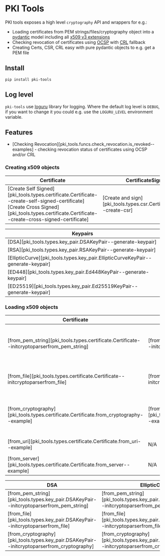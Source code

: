 # PKI Tools

PKI tools exposes a high level `cryptography` API and wrappers for e.g.:

* Loading certificates from PEM strings/files/cryptography object into
  a [pydantic][pydantic-docs] model including all
  [x509 v3 extensions][ext-draft]
* Checking revocation of certificates using [OCSP][ocsp-draft] with
  [CRL][crl-draft] fallback
* Creating Certs, CSR, CRL easy with pure pydantic objects to e.g. get a
  PEM file

## Install

`pip install pki-tools`

## Log level

`pki-tools` use [loguru] library for logging. Where the default log level
is `DEBUG`, if you want to change it you could e.g. use the `LOGURU_LEVEL`
environment variable.

## Features

* [Checking Revocation][pki_tools.funcs.check_revocation.is_revoked--examples] - checking
  revocation status of certificates using OCSP and/or CRL

### Creating x509 objects

| **Certificate**                                                                                                                                                                                   | **CertificateSigningRequest**                                                | **Chain**                                               | **OCSP**                                                                                                                                               |
|---------------------------------------------------------------------------------------------------------------------------------------------------------------------------------------------------|------------------------------------------------------------------------------|---------------------------------------------------------|--------------------------------------------------------------------------------------------------------------------------------------------------------|
| [Create Self Signed][pki_tools.types.certificate.Certificate--create-self-signed-certificate]</br>[Create Cross Signed][pki_tools.types.certificate.Certificate--create-cross-signed-certificate] | [Create and sign][pki_tools.types.csr.CertificateSigningRequest--create-csr] | [Create from certificates][pki_tools.types.chain.Chain] | [Create request][pki_tools.types.ocsp.OCSPRequest--create-ocsp-request]</br>[Create response][pki_tools.types.ocsp.OCSPResponse--create-ocsp-response] |

| **Keypairs**                                                                     |
|----------------------------------------------------------------------------------|
| [DSA][pki_tools.types.key_pair.DSAKeyPair--generate-keypair]                     |
| [RSA][pki_tools.types.key_pair.RSAKeyPair--generate-keypair]                     |
| [EllipticCurve][pki_tools.types.key_pair.EllipticCurveKeyPair--generate-keypair] |
| [ED448][pki_tools.types.key_pair.Ed448KeyPair--generate-keypair]                 |
| [ED25519][pki_tools.types.key_pair.Ed25519KeyPair--generate-keypair]             |

### Loading x509 objects

| **Certificate**                                                                             | **CertificateSigningRequest**                                                                     | **Chain**                                                                       | OCSP                                                                                                                                                                                            |
|---------------------------------------------------------------------------------------------|---------------------------------------------------------------------------------------------------|---------------------------------------------------------------------------------|-------------------------------------------------------------------------------------------------------------------------------------------------------------------------------------------------|
| [from_pem_string][pki_tools.types.certificate.Certificate--initcryptoparserfrom_pem_string] | [from_pem_string][pki_tools.types.csr.CertificateSigningRequest--initcryptoparserfrom_pem_string] | [from_pem_string][pki_tools.types.chain.Chain--initcryptoparserfrom_pem_string] | [Request.from_pem_string][pki_tools.types.ocsp.OCSPRequest--initcryptoparserfrom_pem_string]</br>[Response.from_pem_string][pki_tools.types.ocsp.OCSPResponse--initcryptoparserfrom_pem_string] | 
| [from_file][pki_tools.types.certificate.Certificate--initcryptoparserfrom_file]             | [from_file][pki_tools.types.csr.CertificateSigningRequest--initcryptoparserfrom_file]             | [from_file][pki_tools.types.chain.Chain--initcryptoparserfrom_file]             | [Request.from_file][pki_tools.types.ocsp.OCSPRequest--initcryptoparserfrom_file]</br>[Response.from_file][pki_tools.types.ocsp.OCSPResponse--initcryptoparserfrom_file]                         | 
| [from_cryptography][pki_tools.types.certificate.Certificate.from_cryptography--example]     | [from_cryptography][pki_tools.types.csr.CertificateSigningRequest.from_cryptography--example]     | [from_cryptography][pki_tools.types.chain.Chain--certificatesfrom_cryptography] | [Request.from_cryptography][pki_tools.types.ocsp.OCSPRequest.from_cryptography--example]</br>[Response.from_cryptography][pki_tools.types.ocsp.OCSPResponse.from_cryptography--example]         |                                                                                                                                                                                                
| [from_uri][pki_tools.types.certificate.Certificate.from_uri--example]                       | N/A                                                                                               | [from_uri][pki_tools.types.chain.Chain--certificatesfrom_uri]                   |                                                                                                                                                                                                 |
| [from_server][pki_tools.types.certificate.Certificate.from_server--example]                 | N/A                                                                                               | N/A                                                                             |                                                                                                                                                                                                 |

| **DSA**                                                                                     | **EllipticCurve**                                                                                     | **ED448**                                                                                     | **ED25519**                                                                                     | **RSA**                                                                                     |
|---------------------------------------------------------------------------------------------|-------------------------------------------------------------------------------------------------------|-----------------------------------------------------------------------------------------------|-------------------------------------------------------------------------------------------------|---------------------------------------------------------------------------------------------|
| [from_pem_string][pki_tools.types.key_pair.DSAKeyPair--initcryptoparserfrom_pem_string]     | [from_pem_string][pki_tools.types.key_pair.EllipticCurveKeyPair--initcryptoparserfrom_pem_string]     | [from_pem_string][pki_tools.types.key_pair.Ed448KeyPair--initcryptoparserfrom_pem_string]     | [from_pem_string][pki_tools.types.key_pair.Ed25519KeyPair--initcryptoparserfrom_pem_string]     | [from_pem_string][pki_tools.types.key_pair.RSAKeyPair--initcryptoparserfrom_pem_string]     |
| [from_file][pki_tools.types.key_pair.DSAKeyPair--initcryptoparserfrom_file]                 | [from_file][pki_tools.types.key_pair.EllipticCurveKeyPair--initcryptoparserfrom_file]                 | [from_file][pki_tools.types.key_pair.Ed448KeyPair--initcryptoparserfrom_file]                 | [from_file][pki_tools.types.key_pair.Ed25519KeyPair--initcryptoparserfrom_file]                 | [from_file][pki_tools.types.key_pair.RSAKeyPair--initcryptoparserfrom_file]                 |
| [from_cryptography][pki_tools.types.key_pair.DSAKeyPair--initcryptoparserfrom_cryptography] | [from_cryptography][pki_tools.types.key_pair.EllipticCurveKeyPair--initcryptoparserfrom_cryptography] | [from_cryptography][pki_tools.types.key_pair.Ed448KeyPair--initcryptoparserfrom_cryptography] | [from_cryptography][pki_tools.types.key_pair.Ed25519KeyPair--initcryptoparserfrom_cryptography] | [from_cryptography][pki_tools.types.key_pair.RSAKeyPair--initcryptoparserfrom_cryptography] |

[pydantic-docs]: https://docs.pydantic.dev/latest/

[ocsp-draft]: https://datatracker.ietf.org/doc/html/rfc5280.html#section-4.2.2.1

[crl-draft]: https://datatracker.ietf.org/doc/html/rfc5280.html#section-4.2.1.13

[ext-draft]: https://datatracker.ietf.org/doc/html/rfc5280.html#section-4.2

[loguru]: https://github.com/Delgan/loguru